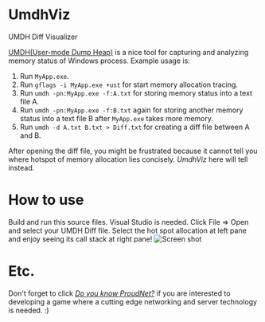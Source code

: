 # UmdhViz
UMDH Diff Visualizer

[UMDH(User-mode Dump Heap)](http://code.logos.com/blog/2009/04/how_to_use_umdh_to_find_native_memory_leaks.html) is a nice tool for capturing and 
analyzing memory status of Windows process. Example usage is:

1. Run `MyApp.exe`.
2. Run `gflags -i MyApp.exe +ust` for start memory allocation tracing.
3. Run `umdh -pn:MyApp.exe -f:A.txt` for storing memory status into a text file A.
4. Run `umdh -pn:MyApp.exe -f:B.txt` again for storing another memory status into a text file B after `MyApp.exe` takes more memory.
5. Run `umdh -d A.txt B.txt > Diff.txt` for creating a diff file between A and B.

After opening the diff file, you might be frustrated because it cannot tell you where hotspot of memory allocation lies concisely. 
*UmdhViz* here will tell instead.

How to use
==========
Build and run this source files. Visual Studio is needed.
Click File => Open and select your UMDH Diff file.
Select the hot spot allocation at left pane and enjoy seeing its call stack at right pane!
![Screen shot](http://i.imgur.com/1WV3cBB.png)

Etc.
=======
Don't forget to click [*Do you know ProudNet?*](http://www.nettention.com) if you are interested to developing a game where a cutting edge networking and server technology is needed. :)
